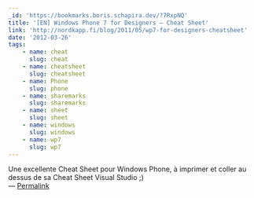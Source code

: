 ```yaml
---
_id: 'https://bookmarks.boris.schapira.dev/?7RxpNQ'
title: '[EN] Windows Phone 7 for Designers — Cheat Sheet'
link: 'http://nordkapp.fi/blog/2011/05/wp7-for-designers-cheatsheet'
date: '2012-03-26'
tags:
    - name: cheat
      slug: cheat
    - name: cheatsheet
      slug: cheatsheet
    - name: Phone
      slug: phone
    - name: sharemarks
      slug: sharemarks
    - name: sheet
      slug: sheet
    - name: windows
      slug: windows
    - name: wp7
      slug: wp7
---
```


Une excellente Cheat Sheet pour Windows Phone, à imprimer et coller au dessus de
sa Cheat Sheet Visual Studio ;) <br>&#8212;
<a href="https://bookmarks.boris.schapira.dev/?7RxpNQ" title="Permalink">Permalink</a>
